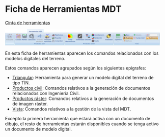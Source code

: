 # Ficha de Herramientas MDT

[Cinta de herramientas](../../untitled-12/)

![](../../../.gitbook/assets/ficha-de-herramientas-herramientas-mdt.jpg)

En esta ficha de herramientas aparecen los comandos relacionados con los modelos digitales del terreno.

Estos comandos aparecen agrupados según los siguientes epígrafes:

* [Triangular](../../como.../untitled-326.md): Herramienta para generar un modelo digital del terreno de tipo TIN.
* [Productos civil](untitled-261.md): Comandos relativos a la generación de documentos relacionados con Ingeniería Civil.
* [Productos ráster](untitled-262.md): Comandos relativos a la generación de documentos de imagen ráster.
* [Vista](untitled-264.md): Comandos relativos a la gestión de la vista del MDT.

Excepto la primera herramienta que estará activa con un documento de dibujo, el resto de herramientas estarán disponibles cuando se tenga activo un documento de modelo digital.


